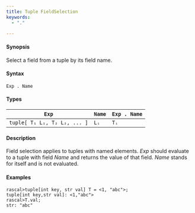 ```yaml
---
title: Tuple FieldSelection
keywords:
  - "."

---
```


#### Synopsis

Select a field from a tuple by its field name.

#### Syntax

`Exp . Name`

#### Types


| `Exp`                                 | `Name` | `Exp . Name` |
| --- | --- | --- |
|`tuple[ T₁ L₁, T₂ L₂, ... ]` |  `Lᵢ` | `Tᵢ`         |


#### Description

Field selection applies to tuples with named elements.
_Exp_ should evaluate to a tuple with field _Name_ and returns the value of that field.
_Name_ stands for itself and is not evaluated.

#### Examples


```rascal-shell 
rascal>tuple[int key, str val] T = <1, "abc">;
tuple[int key,str val]: <1,"abc">
rascal>T.val;
str: "abc"
```


